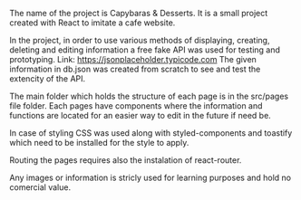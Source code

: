 The name of the project is Capybaras & Desserts. It is a small project created with React to imitate a cafe website.

In the project, in order to use various methods of displaying, creating, deleting and editing information a free fake API was used for testing and prototyping. Link: https://jsonplaceholder.typicode.com
The given information in db.json was created from scratch to see and test the extencity of the API.

The main folder which holds the structure of each page is in the src/pages file folder. Each pages have components where the information and functions are located for an easier way to edit in the future if need be.

In case of styling CSS was used along with styled-components and toastify which need to be installed for the style to apply.

Routing the pages requires also the instalation of react-router.

Any images or information is stricly used for learning purposes and hold no comercial value.
